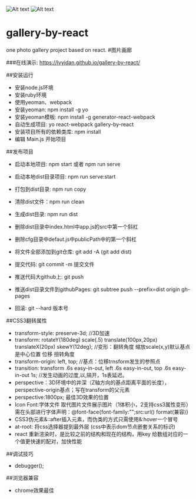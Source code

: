 ![Alt text](https://github.com/lvyidan/gallery-by-react/raw/master/photo/1.png)
![Alt text](https://github.com/lvyidan/gallery-by-react/raw/master/photo/2.png)
# gallery-by-react
one photo gallery project based on react.
#图片画廊

###在线演示: https://lvyidan.github.io/gallery-by-react/

##安装运行

* 安装node.js环境
* 安装ruby环境
* 使用yeoman、webpack
* 安装yeoman: npm install -g yo
* 安装yeoman模板: npm install -g generator-react-webpack
* 自动生成项目: yo react-webpack gallery-by-react 
* 安装项目所有的依赖类库: npm install 
* 编辑 Main.js 开始项目

##发布项目

* 启动本地项目: npm start 或者 npm run serve
* 启动本地dist目录项目: npm run serve:start
* 打包到dist目录: npm run copy
* 清除dist文件：npm run clean
* 生成dist目录: npm run dist

* 删除dist目录中index.html中app.js的src中第一个斜杠
* 删除cfg目录中defaut.js中publicPath中的第一个斜杠

* 将文件全部添加到git仓库: git add -A  (git add dist)
* 提交代码: git commit -m 提交文件
* 推送代码大github上: git push
* 推送dist目录文件到githubPages: git subtree push --prefix=dist origin gh-pages 
* 回滚: git --hard 版本号

##CSS3翻转属性

* transform-style: preserve-3d; //3D加速
* transform: rotateY(180deg) scale(.5) translate(100px,20px) translateX(20px) skewY(12deg); //变形：翻转角度 缩放scale(x,y)默认基点是中心位置 位移 扭转角度
* transform-origin: left, top; //基点：位移trnsform发生的参照点
* transition: transform .6s easy-in-out, left .6s easy-in-out, top .6s easy-in-out 1s; //发生动画的过度,以,隔开，1s表延迟。
* perspective：3D环境中的井深（Z轴方向的基点距离平面的长度），perspective-origin基点；写在transform的父元素
* perspective:1800px; 最佳3D效果的位置
* Icon Font:字体文件 取代图片文件展示图片（1体积小，2支持css3属性变形）需在头部进行字体声明：@font-face{font-family:"";src:url() format(兼容)}
* CSS3伪元素&::after插入元素，而伪类的方式只需使用&:hover一个冒号
* at-root: 将css选择器提到最外层 (css中表示dom节点嵌套关系的标识)
* react 重新渲染时，是比较之前的结构和现在的结构，用key 给数组对应的一个值更快速的配对，加快性能

##调试技巧

* debugger();

##浏览器兼容
* chrome效果最佳


